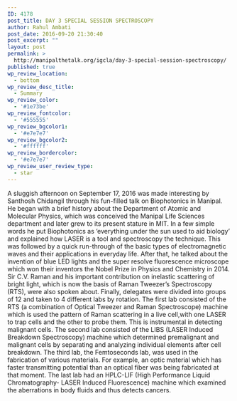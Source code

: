 ```yaml
---
ID: 4178
post_title: DAY 3 SPECIAL SESSION SPECTROSCOPY
author: Rahul Ambati
post_date: 2016-09-20 21:30:40
post_excerpt: ""
layout: post
permalink: >
  http://manipalthetalk.org/igcla/day-3-special-session-spectroscopy/
published: true
wp_review_location:
  - bottom
wp_review_desc_title:
  - Summary
wp_review_color:
  - '#1e73be'
wp_review_fontcolor:
  - '#555555'
wp_review_bgcolor1:
  - '#e7e7e7'
wp_review_bgcolor2:
  - '#ffffff'
wp_review_bordercolor:
  - '#e7e7e7'
wp_review_user_review_type:
  - star
---
```

A sluggish afternoon on September 17, 2016 was made interesting by Santhosh Chidangil through his fun-filled talk on Biophotonics in Manipal. He began with a brief history about the Department of Atomic and Molecular Physics, which was conceived the Manipal Life Sciences department and later grew to its present stature in MIT. In a few simple words he put Biophotonics as ‘everything under the sun used to aid biology’ and explained how LASER is a tool and spectroscopy the technique. This was followed by a quick run-through of the basic types of electromagnetic waves and their applications in everyday life. After that, he talked about the invention of blue LED lights and the super resolve fluorescence microscope which won their inventors the Nobel Prize in Physics and Chemistry in 2014. Sir C.V. Raman and his important contribution on inelastic scattering of bright light, which is now the basis of Raman Tweezer’s Spectroscopy (RTS), were also spoken about. Finally, delegates were divided into groups of 12 and taken to 4 different labs by rotation. The first lab consisted of the RTS (a combination of Optical Tweezer and Raman Spectroscope) machine which is used the pattern of Raman scattering in a live cell,with one LASER to trap cells and the other to probe them. This is instrumental in detecting malignant cells. The second lab consisted of the LIBS (LASER Induced Breakdown Spectroscopy) machine which determined premalignant and malignant cells by separating and analyzing individual elements after cell breakdown. The third lab, the Femtoseconds lab, was used in the fabrication of various materials. For example, an optic material which has faster transmitting potential than an optical fiber was being fabricated at that moment. The last lab had an HPLC-LIF (High Performance Liquid Chromatography- LASER Induced Fluorescence) machine which examined the aberrations in body fluids and thus detects cancers.